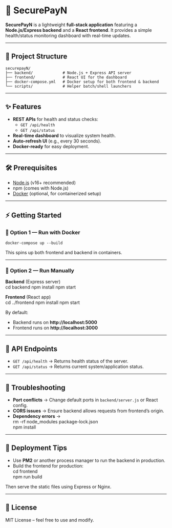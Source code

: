# 🚀 SecurePayN  

**SecurePayN** is a lightweight **full-stack application** featuring a **Node.js/Express backend** and a **React frontend**. It provides a simple health/status monitoring dashboard with real-time updates.  

---

## 📂 Project Structure  

    securepayN/
    ├── backend/             # Node.js + Express API server
    ├── frontend/            # React UI for the dashboard
    ├── docker-compose.yml   # Docker setup for both frontend & backend
    └── scripts/             # Helper batch/shell launchers

---

## ✨ Features  

- **REST APIs** for health and status checks:  
  - `GET /api/health`  
  - `GET /api/status`  
- **Real-time dashboard** to visualize system health.  
- **Auto-refresh UI** (e.g., every 30 seconds).  
- **Docker-ready** for easy deployment.  

---

## 🛠 Prerequisites  

- [Node.js](https://nodejs.org/) (v16+ recommended)  
- npm (comes with Node.js)  
- [Docker](https://www.docker.com/) (optional, for containerized setup)  

---

## ⚡ Getting Started  

### 🔹 Option 1 — Run with Docker  
    docker-compose up --build  

This spins up both frontend and backend in containers.  

---

### 🔹 Option 2 — Run Manually  

**Backend** (Express server)  
cd backend
npm install
npm start

**Frontend** (React app)  
cd ../frontend
npm install
npm start

By default:  
- Backend runs on **http://localhost:5000**  
- Frontend runs on **http://localhost:3000**  

---

## 🔗 API Endpoints  

- `GET /api/health` → Returns health status of the server.  
- `GET /api/status` → Returns current system/application status.  

---

## 🧰 Troubleshooting  

- **Port conflicts** → Change default ports in `backend/server.js` or React config.  
- **CORS issues** → Ensure backend allows requests from frontend’s origin.  
- **Dependency errors** →  
    rm -rf node_modules package-lock.json  
    npm install  

---

## 🚀 Deployment Tips  

- Use **PM2** or another process manager to run the backend in production.  
- Build the frontend for production:  
    cd frontend  
    npm run build  

Then serve the static files using Express or Nginx.  

---

## 📜 License  

MIT License – feel free to use and modify.   
